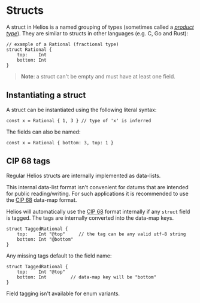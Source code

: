 # Structs

A struct in Helios is a named grouping of types (sometimes called a [*product type*](https://en.wikipedia.org/wiki/Product_type)). They are similar to structs in other languages (e.g. C, Go and Rust):

```helios
// example of a Rational (fractional type)
struct Rational {
    top:    Int
    bottom: Int
}
```

> **Note**: a struct can't be empty and must have at least one field.

## Instantiating a struct

A struct can be instantiated using the following literal syntax:

```helios
const x = Rational { 1, 3 } // type of 'x' is inferred
```

The fields can also be named:

```helios
const x = Rational { bottom: 3, top: 1 }
```

## CIP 68 tags

Regular Helios structs are internally implemented as data-lists. 

This internal data-list format isn't convenient for datums that are intended for public reading/writing. For such applications it is recommended to use the [CIP 68](https://cips.cardano.org/cips/cip68/) data-map format.

Helios will automatically use the [CIP 68](https://cips.cardano.org/cips/cip68/) format internally if any `struct` field is tagged. The tags are internally converted into the data-map keys.

```helios
struct TaggedRational {
    top:    Int "@top"     // the tag can be any valid utf-8 string
    bottom: Int "@bottom"
}
```

Any missing tags default to the field name:

```helios
struct TaggedRational {
    top:    Int "@top"
    bottom: Int         // data-map key will be "bottom"
}
```

Field tagging isn't available for enum variants.